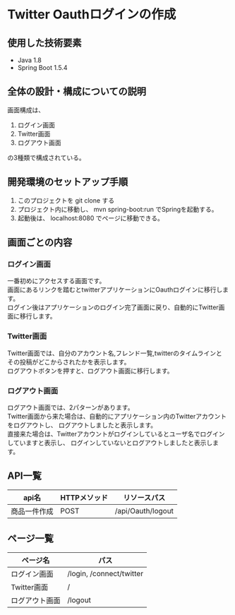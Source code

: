 # Twitter Oauthログインの作成
## 使用した技術要素
 - Java 1.8
 - Spring Boot 1.5.4

## 全体の設計・構成についての説明

画面構成は、
1. ログイン画面
2. Twitter画面 
2. ログアウト画面<br>

の3種類で構成されている。

## 開発環境のセットアップ手順
1. このプロジェクトを git clone する
2. プロジェクト内に移動し、 mvn spring-boot:run でSpringを起動する。
3. 起動後は、 localhost:8080 でページに移動できる。

## 画面ごとの内容

### ログイン画面

一番初めにアクセスする画面です。<br>
画面にあるリンクを踏むとtwitterアプリケーションにOauthログインに移行します。<br>
ログイン後はアプリケーションのログイン完了画面に戻り、自動的にTwitter画面に移行します。 <br>

### Twitter画面

Twitter画面では、自分のアカウント名,フレンド一覧,twitterのタイムラインと
その投稿がどこからされたかを表示します。<br>
ログアウトボタンを押すと、ログアウト画面に移行します。<br>

### ログアウト画面

ログアウト画面では、2パターンがあります。<br>
Twitter画面から来た場合は、自動的にアプリケーション内のTwitterアカウントをログアウトし、
ログアウトしましたと表示します。<br>
直接来た場合は、Twitterアカウントがログインしているとユーザ名でログインしていますと表示し、
ログインしていないとログアウトしましたと表示します。<br>

## API一覧
|api名|HTTPメソッド|リソースパス|
|---|---|---|
|商品一件作成|POST|/api/Oauth/logout|


## ページ一覧
|ページ名|パス|
|---|---|
|ログイン画面|/login, /connect/twitter|
|Twitter画面|/|
|ログアウト画面|/logout|
